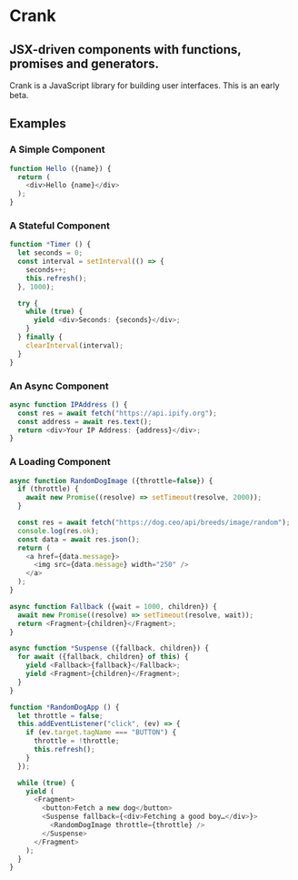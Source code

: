 # Crank
## JSX-driven components with functions, promises and generators.

Crank is a JavaScript library for building user interfaces.
This is an early beta.

## Examples

### A Simple Component
```ts
function Hello ({name}) {
  return (
    <div>Hello {name}</div>
  );
}
```

### A Stateful Component
```ts
function *Timer () {
  let seconds = 0;
  const interval = setInterval(() => {
    seconds++;
    this.refresh();
  }, 1000);

  try {
    while (true) {
      yield <div>Seconds: {seconds}</div>;
    }
  } finally {
    clearInterval(interval);
  }
}
```

### An Async Component
```ts
async function IPAddress () {
  const res = await fetch("https://api.ipify.org");
  const address = await res.text();
  return <div>Your IP Address: {address}</div>;
}
```

### A Loading Component
```ts
async function RandomDogImage ({throttle=false}) {
  if (throttle) {
    await new Promise((resolve) => setTimeout(resolve, 2000));
  }

  const res = await fetch("https://dog.ceo/api/breeds/image/random");
  console.log(res.ok);
  const data = await res.json();
  return (
    <a href={data.message}>
      <img src={data.message} width="250" />
    </a>
  );
}

async function Fallback ({wait = 1000, children}) {
  await new Promise((resolve) => setTimeout(resolve, wait));
  return <Fragment>{children}</Fragment>;
}

async function *Suspense ({fallback, children}) {
  for await ({fallback, children} of this) {
    yield <Fallback>{fallback}</Fallback>;
    yield <Fragment>{children}</Fragment>;
  }
}

function *RandomDogApp () {
  let throttle = false;
  this.addEventListener("click", (ev) => {
    if (ev.target.tagName === "BUTTON") {
      throttle = !throttle;
      this.refresh();
    }
  });

  while (true) {
    yield (
      <Fragment>
        <button>Fetch a new dog</button>
        <Suspense fallback={<div>Fetching a good boy…</div>}>
          <RandomDogImage throttle={throttle} />
        </Suspense>
      </Fragment>
    );
  }
}
```
